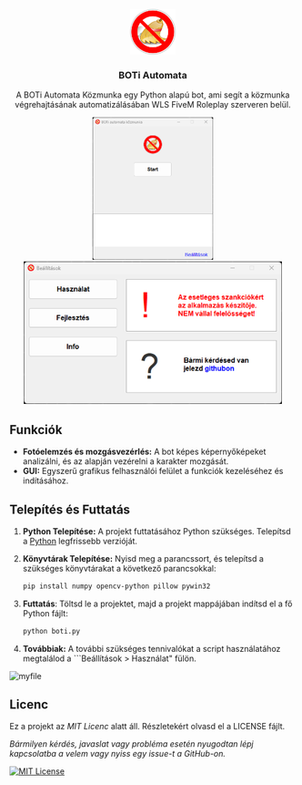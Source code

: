 <br />
<div align="center">
  <a href="https://github.com/palicz/wlsboti">
    <img src="boti_data/nobroom.png" alt="Logo" width="80" height="80">
  </a>
</div>

<h3 align="center">BOTi Automata</h3>


<p align="center"> A BOTi Automata Közmunka egy Python alapú bot, ami segít a közmunka végrehajtásának automatizálásában WLS FiveM Roleplay szerveren belül.</p>

<div align="center">
    <img src="images/wlsboti.png" alt="Logo" height="250">
    <img src="images/settings.png" alt="Logo" height="250">
</div>

## Funkciók

- **Fotóelemzés és mozgásvezérlés:** A bot képes képernyőképeket analizálni, és az alapján vezérelni a karakter mozgását.
- **GUI:** Egyszerű grafikus felhasználói felület a funkciók kezeléséhez és indításához.

## Telepítés és Futtatás

1. **Python Telepítése:** A projekt futtatásához Python szükséges. Telepítsd a [Python](https://www.python.org/) legfrissebb verzióját.

2. **Könyvtárak Telepítése:** Nyisd meg a parancssort, és telepítsd a szükséges könyvtárakat a következő parancsokkal:
   ```bash
   pip install numpy opencv-python pillow pywin32
   ```

3. **Futtatás**: Töltsd le a projektet, majd a projekt mappájában indítsd el a fő Python fájlt:
    ```bash
    python boti.py
    ```
4. **Továbbiak:** A további szükséges tennivalókat a script használatához megtalálod a ```Beállítások > Használat" fülön.

![myfile](images/boti_showcase.gif)

## Licenc

Ez a projekt az *MIT Licenc* alatt áll. Részletekért olvasd el a LICENSE fájlt.

*Bármilyen kérdés, javaslat vagy probléma esetén nyugodtan lépj kapcsolatba a velem vagy nyiss egy issue-t a GitHub-on.*

[![MIT License](https://img.shields.io/badge/License-MIT-green.svg)](https://choosealicense.com/licenses/mit/)